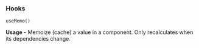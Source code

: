 ### Hooks

`useMemo()` <!-- .element: data-highlighted="yes" class="hljs language-ts" data-id="useMemo" -->

**Usage** - Memoize (cache) a value in a component. Only recalculates when its dependencies change.
